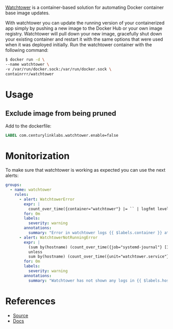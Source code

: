 [Watchtower](https://containrrr.dev/watchtower/) is a container-based solution for automating Docker container base image updates.

With watchtower you can update the running version of your containerized app simply by pushing a new image to the Docker Hub or your own image registry. Watchtower will pull down your new image, gracefully shut down your existing container and restart it with the same options that were used when it was deployed initially. Run the watchtower container with the following command:

```bash
$ docker run -d \
--name watchtower \
-v /var/run/docker.sock:/var/run/docker.sock \
containrrr/watchtower
```

# Usage

## Exclude image from being pruned

Add to the dockerfile:

```Dockerfile
LABEL com.centurylinklabs.watchtower.enable=false
```

# Monitorization

To make sure that watchtower is working as expected you can use the next alerts:

```yaml
groups:
  - name: watchtower
    rules:
      - alert: WatchtowerError
        expr: |
          count_over_time({container="watchtower"} |= `` | logfmt level | level=`error` [15m]) > 0
        for: 0m
        labels:
          severity: warning
        annotations:
          summary: "Error in watchtower logs {{ $labels.container }} at {{ $labels.hostname}}"
      - alert: WatchtowerNotRunningError
        expr: |
          (sum by(hostname) (count_over_time({job="systemd-journal"} [1h])) 
          unless 
          sum by(hostname) (count_over_time({unit="watchtower.service"} [1d]))) > 0
        for: 0m
        labels:
          severity: warning
        annotations:
          summary: "Watchtower has not shown any logs in {{ $labels.hostname}} in the last day"
```

# References

- [Source](https://github.com/containrrr/watchtower)
- [Docs](https://containrrr.dev/watchtower/)

